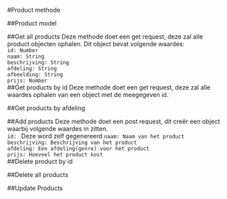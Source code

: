 #Product methode

##Product model

##Get all products
Deze methode doet een get request, deze zal alle product objecten ophalen. Dit object bevat volgende waardes:  
`id: Number`  
`naam: String`  
`beschrijving: String`  
`afdeling: String`  
`afbeelding: String`  
`prijs: Number`  
##Get products by id
Deze methode doet een get request, deze zal alle waardes ophalen van een object met de meegegeven id.



##Get products by afdeling

##Add products
Deze methode doet een post request, dit creër een object waarbij volgende waardes in zitten.  
`id: ` Deze word zelf gegenereerd
`naam: Naam van het product`  
`beschrijving: Beschrijving van het product`  
`afdeling: Een afdeling(genre) voor het product`  
`prijs: Hoeveel het product kost`   
##Delete product by id

##Delete all products

##Update Products
